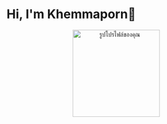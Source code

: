 # Hi, I'm Khemmaporn👋
<div align="center">
  <img src="URL รูปโปรไฟล์" width="200" alt="รูปโปรไฟล์ของคุณ">
</div>
<!--
**ssunny-mengg/ssunny-mengg** is a ✨ _special_ ✨ repository because its `README.md` (this file) appears on your GitHub profile.

Here are some ideas to get you started:

- 🔭 I’m currently working on ...
- 🌱 I’m currently learning ...
- 👯 I’m looking to collaborate on ...
- 🤔 I’m looking for help with ...
- 💬 Ask me about ...
- 📫 How to reach me: ...
- 😄 Pronouns: ...
- ⚡ Fun fact: ...
-->
